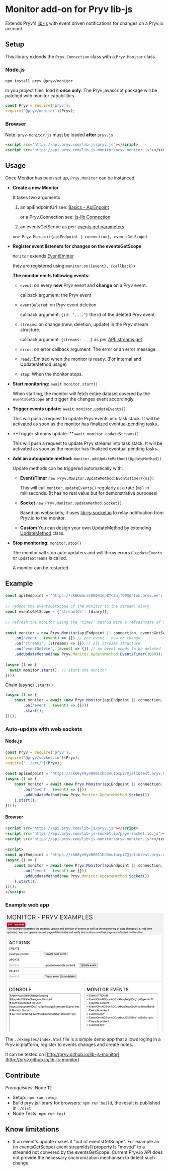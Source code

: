 # Monitor add-on for Pryv lib-js

Extends Pryv's [lib-js](https://github.com/pryv/lib-js) with event driven notifications for changes on a Pryv.io account.

## Setup

This library extends the `Pryv.Connection` class with a `Pryv.Monitor` class.

### Node.js

`npm install pryv @pryv/monitor`

In you project files, load it **once only**. The Pryv javascript package will be patched with monitor capabilities.

```javascript
const Pryv = require('pryv');
require('@pryv/monitor')(Pryv);
```

### Browser

Note: `pryv-monitor.js` must be loaded **after** `pryv.js`


```html
<script src="https://api.pryv.com/lib-js/pryv.js"></script>
<script src="https://api.pryv.com/lib-js-monitor/pryv-monitor.js"></script>
```

## Usage

Once Monitor has been set up, `Pryv.Monitor` can be instanced.

- **Create a new Monitor**

  It takes two arguments

   1. an apiEndpointUrl see: [Basics - ApiEnpoint](https://api.pryv.com/reference/#api-endpoint)

      or a Pryv.Connection see: [js-lib Connection](https://github.com/pryv/lib-js#obtaining-a-pryvconnection)

  2. an eventsGetScope as per: [events.get parameters](https://api.pryv.com/reference/#get-events)

  `new Pryv.Monitor({apiEndpoint | connection}, eventsGetScope)`

- **Register event listeners for changes on the eventsGetScope**

  `Monitor` extends [EventEmitter](https://nodejs.org/api/events.html#events_class_eventemitter)

  they are registered using `monitor.on({event}, {callback})`

  **The monitor emits following events:**

  - `event`: on every **new** Pryv event and **change** on a Pryv event. 

    callback argument: the Pryv event

  - `eventDeleted`: on Pryv event deletion

    callback argument: `{id: "...."}` the id of the deleted Pryv event. 

  - `streams`: on change (new, deletion, update) in the Pryv stream structure.

    callback argument: `{streams: ...}` as per [API: streams.get](https://api.pryv.com/reference/#get-streams) 

  - `error`: on error
    callback argument: The error or an error message.

  - `ready`: Emitted when the monitor is ready. (For internal and UpdateMethod usage)

  - `stop`: When the monitor stops.

- **Start monitoring:** `await monitor.start()` 

  When starting, the monitor will fetch entire dataset covered by the `eventsGetScope` and trigger the changes event accordingly.

- **Trigger events update:** `await monitor.updateEvents()`

  This will push a request to update Pryv events into task stack. It will be activated as soon as the monitor has finalized eventual pending tasks.

- **Trigger streams update: **`await monitor.updateStreams()`

  This will push a request to update Pryv streams into task stack. It will be activated as soon as the monitor has finalized eventual pending tasks.

- **Add an autoupdate method:** `monitor.addUpdateMethod({UpdateMethod})`

  Update methods can be triggered automatically with:

  - **EventsTimer** `new Pryv.Monitor.UpdateMethod.EventsTimer({ms})`

    This will call `monitor.updateEvents()` regularly at a rate `{ms}` in milliseconds.
    (It has no real value but for demonstrative purposes)
  
  - **Socket** `new Pryv.Monitor.UpdateMethod.Socket()` 
  
    Based on websokets, it uses [lib-js-socket.io](https://github.com/pryv/lib-js-socket.io) to relay notification from Pryv.io to the monitor.
  
  - **Custom** 
    You can design your own UpdateMethod by extending [UpdateMethod](https://github.com/pryv/lib-js-monitor/blob/master/src/UpdateMethod/UpdateMethod.js) class.
  
- **Stop monitoring:** `monitor.stop()`

  The monitor will stop auto updaters and will throw errors if `updateEvents` or `updateStreams` is called.

  A monitor can be restarted.

## Example


```javascript
const apiEndpoint = 'https://ck6bwmcar00041ep87c8ujf90@drtom.pryv.me';

// reduce the eventsGetScope of the monitor to the stream: diary
const eventsGetScope = {'streamIds': [diary]};

// refresh the monitor using the 'timer' method with a refreshrate of 5 seconds

const monitor = new Pryv.Monitor(apiEndpoint || connection, eventsGetScope)
	.on('event', (event) => {}) // per event - new or change
	.on('streams', (streams) => {}) // all streams structure
	.on('eventDelete', (event) => {}) // an event needs to be deleted
	.addUpdateMethod(new Pryv.Monitor.UpdateMethod.EventsTimer(1000)); // add refresh timer

(async () => {
  await monitor.start(); // start the monitor
}())
```

Chain (async) `.start()`

```javascript
(async () => { 
	const monitor = await (new Pryv.Monitor(apiEndpoint || connection, eventsGetScope)
		.on('event', (event) => {})))
		.start();
})();
```

### Auto-update with web sockets

#### Node.js

```javascript
const Pryv = require('pryv');
require('@pryv/socket.io')(Pryv);
require('../src/')(Pryv);

const apiEndpoint = 'https://ck60yn9yv00011hd3vu1ocpi7@jslibtest.pryv.me';
(async () => { 
	const monitor = await (new Pryv.Monitor(apiEndpoint || connection, eventsGetScope)
		.on('event', (event) => {}))
		.addUpdateMethod(new Pryv.Monitor.UpdateMethod.Socket())
	).start();
})();
```

#### Browser

```html
<script src="https://api.pryv.com/lib-js/pryv.js"></script>
<script src="https://api.pryv.com/lib-js-socket.io/pryv-socket.io.js"></script>
<script src="https://api.pryv.com/lib-js-monitor/pryv-monitor.js"></script>

<script>
const apiEndpoint = 'https://ck60yn9yv00011hd3vu1ocpi7@jslibtest.pryv.me';
(async () => { 
	const monitor = await (new Pryv.Monitor(apiEndpoint || connection, eventsGetScope)
		.on('event', (event) => {}))
		.addUpdateMethod(new Pryv.Monitor.UpdateMethod.Socket())
	).start();
})();
</script>
```

### Example web app

![Screenshot](https://raw.githubusercontent.com/pryv/lib-js-monitor/master/examples/screenshot.png)

The `./examples/index.html` file is a simple demo app that allows loging in a Pryv.io platform, register to events changes and create notes. 

It can be tested on [http://pryv.github.io/lib-js-monitor](http://pryv.github.io/lib-js-monitor) 

## Contribute

*Prerequisites*: Node 12

- Setup: `npm run setup`
- Build pryv.js library for browsers: `npm run build`, the result is published in `./dist`
- Node Tests: `npm run test`

## Know limitations

- If an event's update makes it "out of eventsGetScope". For example an (in eventsGetScope) event streamIds[] property is "moved" to a streamId not convered by the eventsGetScope. Current Pryv.io API does not provide the necessary snchronization mechanism to detect such change.
